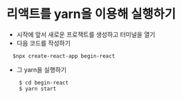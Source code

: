 # 리액트를 yarn을 이용해 실행하기

- 시작에 앞서 새로운 프로잭트를 생성하고 터미널을 열기 
- 다음 코드를 작성하기
``` 
  $npx create-react-app begin-react 
```
- 그 yarn을 실행하기 
``` 
    $ cd begin-react
    $ yarn start  
```